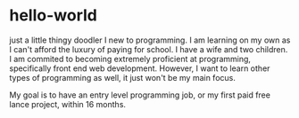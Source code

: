 # hello-world
just a little thingy doodler
I new to programming. I am learning on my own as I can't afford the luxury of paying for school. I have a wife and two children. I am commited to becoming extremely proficient at programming, specifically front end web development. However, I want to learn other types of programming as well, it just won't be my main focus.

My goal is to have an entry level programming job, or my first paid free lance project,  within 16 months.
